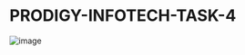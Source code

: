 # PRODIGY-INFOTECH-TASK-4

![image](https://github.com/user-attachments/assets/a290816b-61c4-405d-b2ec-eeb0563133a9)
